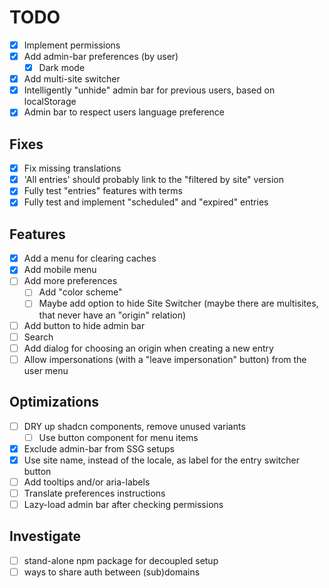 # TODO

- [x] Implement permissions
- [x] Add admin-bar preferences (by user)
    - [x] Dark mode
- [x] Add multi-site switcher
- [x] Intelligently "unhide" admin bar for previous users, based on localStorage
- [x] Admin bar to respect users language preference

## Fixes

- [x] Fix missing translations
- [x] 'All entries' should probably link to the "filtered by site" version
- [x] Fully test "entries" features with terms
- [x] Fully test and implement "scheduled" and "expired" entries

## Features

- [x] Add a menu for clearing caches
- [x] Add mobile menu
- [ ] Add more preferences
    - [ ] Add "color scheme"
    - [ ] Maybe add option to hide Site Switcher (maybe there are multisites, that never have an "origin" relation)
- [ ] Add button to hide admin bar
- [ ] Search
- [ ] Add dialog for choosing an origin when creating a new entry
- [ ] Allow impersonations (with a "leave impersonation" button) from the user menu

## Optimizations

- [ ] DRY up shadcn components, remove unused variants
    - [ ] Use button component for menu items
- [x] Exclude admin-bar from SSG setups
- [x] Use site name, instead of the locale, as label for the entry switcher button
- [ ] Add tooltips and/or aria-labels
- [ ] Translate preferences instructions
- [ ] Lazy-load admin bar after checking permissions

## Investigate

- [ ] stand-alone npm package for decoupled setup
- [ ] ways to share auth between (sub)domains
